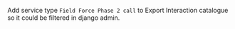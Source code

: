 Add service type `Field Force Phase 2 call` to Export Interaction catalogue so it could be filtered in django admin.
